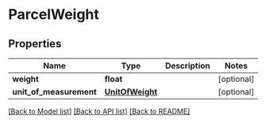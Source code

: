 # ParcelWeight

## Properties
Name | Type | Description | Notes
------------ | ------------- | ------------- | -------------
**weight** | **float** |  | [optional] 
**unit_of_measurement** | [**UnitOfWeight**](UnitOfWeight.md) |  | [optional] 

[[Back to Model list]](../README.md#documentation-for-models) [[Back to API list]](../README.md#documentation-for-api-endpoints) [[Back to README]](../README.md)


